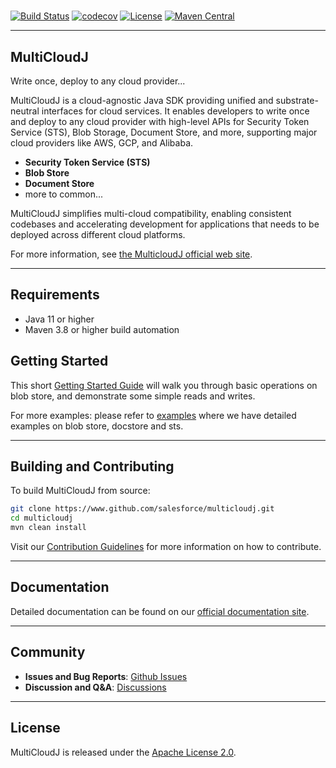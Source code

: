 # 

[![Build Status](https://github.com/salesforce/multicloudj/actions/workflows/build-test-codecov.yml/badge.svg)](https://github.com/salesforce/multicloudj/actions/workflows/build-test-codecov.yml)
[![codecov](https://codecov.io/gh/salesforce/multicloudj/branch/main/graph/badge.svg)](https://codecov.io/gh/salesforce/multicloudj)
[![License](https://img.shields.io/badge/License-Apache%202.0-blue.svg)](https://opensource.org/licenses/Apache-2.0)
[![Maven Central](https://img.shields.io/maven-central/v/com.salesforce.multicloudj/multicloudj-parent.svg?label=Maven%20Central)](https://central.sonatype.com/artifact/com.salesforce.multicloudj/multicloudj-parent)


---

 MultiCloudJ
----------------------
Write once, deploy to any cloud provider...

MultiCloudJ is a cloud-agnostic Java SDK providing unified and substrate-neutral interfaces for cloud services. It enables developers to write once and deploy to any cloud provider with high-level APIs for Security Token Service (STS), Blob Storage, Document Store, and more, supporting major cloud providers like AWS, GCP, and Alibaba.
- **Security Token Service (STS)**
- **Blob Store**
- **Document Store**
- more to common...

MultiCloudJ simplifies multi-cloud compatibility, enabling consistent codebases and accelerating development for applications that needs to be deployed across different cloud platforms.

For more information, see [the MulticloudJ official web site](https://opensource.salesforce.com/multicloudj).

---

Requirements
--------------------

- Java 11 or higher
- Maven 3.8 or higher build automation

Getting Started
---------------------

This short [Getting Started Guide](https://opensource.salesforce.com/multicloudj/getting-started) will walk you through basic operations on blob store, 
and demonstrate some simple reads and writes.

For more examples: please refer to [examples](https://github.com/salesforce/multicloudj/tree/main/examples) where we have detailed examples on blob store, docstore and sts.

---


Building and Contributing
------------------------


To build MultiCloudJ from source:

```bash
git clone https://www.github.com/salesforce/multicloudj.git
cd multicloudj
mvn clean install
```

Visit our [Contribution Guidelines](CONTRIBUTING.md) for more information on how to contribute.

---

Documentation
------------------------
Detailed documentation can be found on our [official documentation site](https://opensource.salesforce.com/multicloudj).

---

Community
------------------------
- **Issues and Bug Reports**: [Github Issues](https://www.github.com/salesforce/multicloudj/issues)
- **Discussion and Q&A**: [Discussions](https://www.github.com/salesforce/multicloudj/issues)

---

License
------------------------
MultiCloudJ is released under the [Apache License 2.0](LICENSE.txt).
